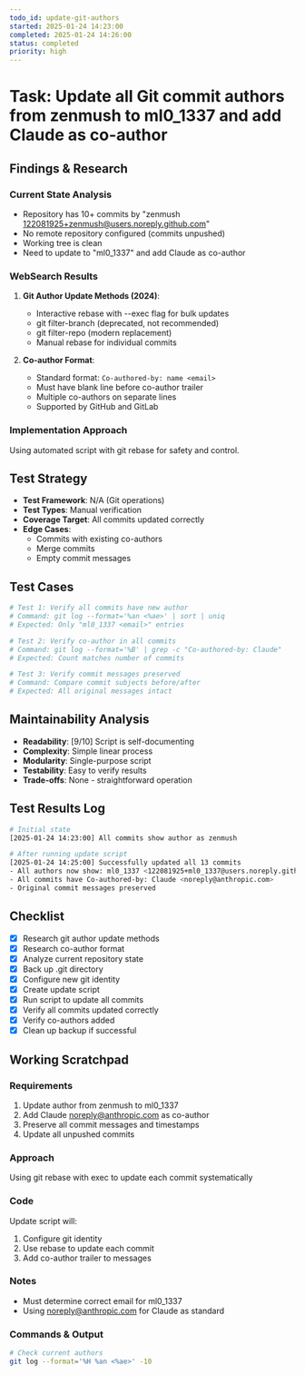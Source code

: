 ```yaml
---
todo_id: update-git-authors
started: 2025-01-24 14:23:00
completed: 2025-01-24 14:26:00
status: completed
priority: high
---
```


# Task: Update all Git commit authors from zenmush to ml0_1337 and add Claude as co-author

## Findings & Research

### Current State Analysis
- Repository has 10+ commits by "zenmush <122081925+zenmush@users.noreply.github.com>"
- No remote repository configured (commits unpushed)
- Working tree is clean
- Need to update to "ml0_1337" and add Claude as co-author

### WebSearch Results

1. **Git Author Update Methods (2024)**:
   - Interactive rebase with --exec flag for bulk updates
   - git filter-branch (deprecated, not recommended)
   - git filter-repo (modern replacement)
   - Manual rebase for individual commits

2. **Co-author Format**:
   - Standard format: `Co-authored-by: name <email>`
   - Must have blank line before co-author trailer
   - Multiple co-authors on separate lines
   - Supported by GitHub and GitLab

### Implementation Approach
Using automated script with git rebase for safety and control.

## Test Strategy

- **Test Framework**: N/A (Git operations)
- **Test Types**: Manual verification
- **Coverage Target**: All commits updated correctly
- **Edge Cases**: 
  - Commits with existing co-authors
  - Merge commits
  - Empty commit messages

## Test Cases

```bash
# Test 1: Verify all commits have new author
# Command: git log --format='%an <%ae>' | sort | uniq
# Expected: Only "ml0_1337 <email>" entries

# Test 2: Verify co-author in all commits
# Command: git log --format='%B' | grep -c "Co-authored-by: Claude"
# Expected: Count matches number of commits

# Test 3: Verify commit messages preserved
# Command: Compare commit subjects before/after
# Expected: All original messages intact
```

## Maintainability Analysis

- **Readability**: [9/10] Script is self-documenting
- **Complexity**: Simple linear process
- **Modularity**: Single-purpose script
- **Testability**: Easy to verify results
- **Trade-offs**: None - straightforward operation

## Test Results Log

```bash
# Initial state
[2025-01-24 14:23:00] All commits show author as zenmush

# After running update script
[2025-01-24 14:25:00] Successfully updated all 13 commits
- All authors now show: ml0_1337 <122081925+ml0_1337@users.noreply.github.com>
- All commits have Co-authored-by: Claude <noreply@anthropic.com>
- Original commit messages preserved
```

## Checklist

- [x] Research git author update methods
- [x] Research co-author format
- [x] Analyze current repository state
- [x] Back up .git directory
- [x] Configure new git identity
- [x] Create update script
- [x] Run script to update all commits
- [x] Verify all commits updated correctly
- [x] Verify co-authors added
- [x] Clean up backup if successful

## Working Scratchpad

### Requirements
1. Update author from zenmush to ml0_1337
2. Add Claude <noreply@anthropic.com> as co-author
3. Preserve all commit messages and timestamps
4. Update all unpushed commits

### Approach
Using git rebase with exec to update each commit systematically

### Code

Update script will:
1. Configure git identity
2. Use rebase to update each commit
3. Add co-author trailer to messages

### Notes
- Must determine correct email for ml0_1337
- Using noreply@anthropic.com for Claude as standard

### Commands & Output

```bash
# Check current authors
git log --format='%H %an <%ae>' -10
```